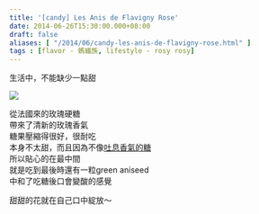 ```yaml
---
title: '[candy] Les Anis de Flavigny Rose'
date: 2014-06-26T15:30:00.000+08:00
draft: false
aliases: [ "/2014/06/candy-les-anis-de-flavigny-rose.html" ]
tags : [flavor - 螞蟻族, lifestyle - rosy rosy]
---
```


生活中，不能缺少一點甜  

![](/images/lesanisde.jpg)

從法國來的玫瑰硬糖  
帶來了清新的玫瑰香氣  
糖果壓縮得很好，很耐吃  
本身不太甜，而且因為不像[吐息香氣的糖](https://hidie.net/kracierosecandy/)  
所以貼心的在最中間  
就是吃到最後時還有一粒green aniseed  
中和了吃糖後口會變酸的感覺  
  
甜甜的花就在自己口中綻放～
